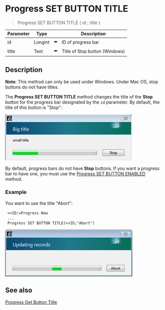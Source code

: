 # Progress SET BUTTON TITLE

> Progress SET BUTTON TITLE ( id ; title )

| Parameter | Type |     | Description |
| --- | --- | --- | --- |
| id  | Longint | ⬅️ | ID of progress bar |
| title | Text | ⬅️ | Title of Stop button (Windows) |
## Description

**Note**: This method can only be used under Windows. Under Mac OS, stop buttons do not have titles.

The **Progress SET BUTTON TITLE** method changes the title of the **Stop** button for the progress bar designated by the `id` parameter. By default, the title of this button is "Stop":

![](../Assets/pict925149.en.png)

By default, progress bars do not have **Stop** buttons. If you want a progress bar to have one, you must use the [Progress SET BUTTON ENABLED](Progress%20SET%20BUTTON%20ENABLED.md) method.

### Example  

You want to use the title "Abort":

```4d
 <>ID:=Progress New  
 ...  
 Progress SET BUTTON TITLE(<>ID;"Abort")
```

![](../Assets/pict925156.en.png)

## See also

[Progress Get Button Title](Progress%20Get%20Button%20Title.md)
